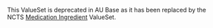 <p class="stu-note">This ValueSet is deprecated in AU Base as it has been replaced by the NCTS <a href="https://healthterminologies.gov.au/fhir/ValueSet/medication-ingredient-1">Medication Ingredient</a> ValueSet.</p>
